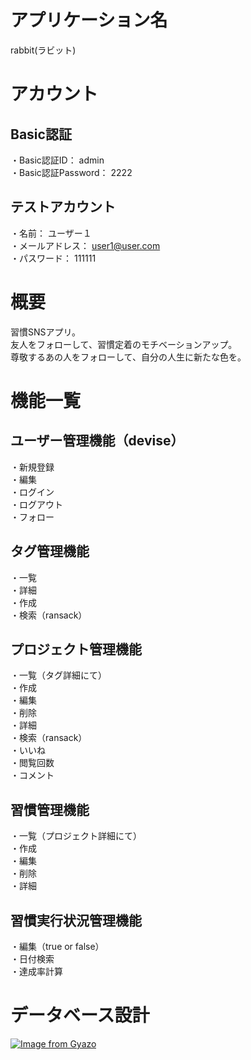 # アプリケーション名
rabbit(ラビット)

# アカウント
## Basic認証
・Basic認証ID： admin  
・Basic認証Password： 2222  
## テストアカウント
・名前： ユーザー１  
・メールアドレス： user1@user.com  
・パスワード： 111111  

# 概要
習慣SNSアプリ。  
友人をフォローして、習慣定着のモチベーションアップ。  
尊敬するあの人をフォローして、自分の人生に新たな色を。  

# 機能一覧
## ユーザー管理機能（devise）
・新規登録  
・編集  
・ログイン  
・ログアウト  
・フォロー  
## タグ管理機能
・一覧  
・詳細  
・作成  
・検索（ransack）  
## プロジェクト管理機能
・一覧（タグ詳細にて）  
・作成  
・編集  
・削除  
・詳細  
・検索（ransack）  
・いいね  
・閲覧回数  
・コメント
## 習慣管理機能
・一覧（プロジェクト詳細にて）  
・作成  
・編集  
・削除  
・詳細  
## 習慣実行状況管理機能
・編集（true or false）  
・日付検索  
・達成率計算  

# データベース設計
[![Image from Gyazo](https://i.gyazo.com/16a6090537ed0ea95a43bfb71588f7dd.png)](https://gyazo.com/16a6090537ed0ea95a43bfb71588f7dd)
